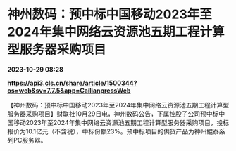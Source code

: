 # 神州数码：预中标中国移动2023年至2024年集中网络云资源池五期工程计算型服务器采购项目

**2023-10-29 08:28**

**https://api3.cls.cn/share/article/1500344?os=web&sv=7.7.5&app=CailianpressWeb**

【神州数码：预中标中国移动2023年至2024年集中网络云资源池五期工程计算型服务器采购项目】财联社10月29日电，神州数码公告，下属控股子公司预中标中国移动2023年至2024年集中网络云资源池五期工程计算型服务器采购项目，投标报价为10.1亿元（不含税），中标份额23%。预中标项目的供货产品为神州鲲泰系列PC服务器。